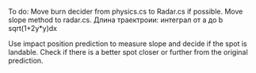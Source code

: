 ﻿To do:
Move burn decider from physics.cs to Radar.cs if possible.
Move slope method to radar.cs.
Длина траектроии: интеграл от a до b sqrt(1+2y*y)dx

Use impact position prediction to measure slope and decide if the spot is landable.
Check if there is a better spot closer or further from the original prediction.